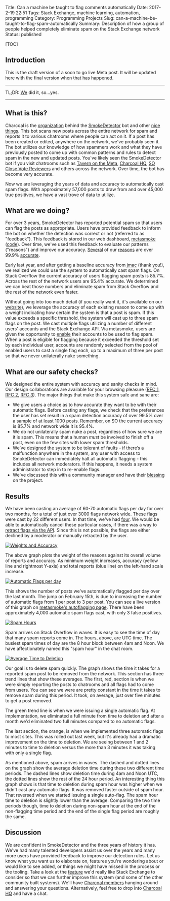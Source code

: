 Title: Can a machine be taught to flag comments automatically
Date: 2017-2-19 22:51
Tags: Stack Exchange, machine learning, automation, programming
Category: Programming Projects
Slug: can-a-machine-be-taught-to-flag-spam-automatically
Summary: Description of how a group of people helped completely eliminate spam on the Stack Exchange network
Status: published

[TOC]

## Introduction

This is the draft version of a soon to go live Meta post. It will be updated here with the final version when that has
happened. 

---

TL;DR: [We][1] did it, so...yes.

---

## What is this?

Charcoal is the [organization][1] behind the [SmokeDetector][6] bot and other [nice things][5]. This bot scans new 
posts across the entire network for spam and reports it to various chatrooms where people can act on it. If a post has 
been created or edited, anywhere on the network, we've probably seen it. The bot utilizes our knowledge of how spammers 
work and what they have previously posted to come up with common patterns and rules to detect spam in the new and 
updated posts. You've likely seen the SmokeDetector bot if you visit chatrooms such as [Tavern on the Meta][2], 
[Charcoal HQ][3], [SO Close Vote Reviewers][4] and others across the network. Over time, the bot has become very 
accurate. 

Now we are leveraging the years of data and accuracy to automatically cast spam flags. With approximately 57,000 posts 
to draw from and over 45,000 true positives, we have a vast trove of data to utilize.

## What are we doing?

For over 3 years, SmokeDetector has reported potential spam so that users can flag the posts as appropriate. Users 
have provided feedback to inform the bot on whether the detection was correct or not (referred to as "feedback"). 
This feedback is stored in our web dashboard, [metasmoke][7] ([code][8]). Over time, we've used this feedback to 
evaluate our patterns ("reasons") and improve our accuracy. [Several][9] of our [reasons][10] are over 99.9% 
[accurate][11].

Early last year, and after getting a baseline accuracy from [jmac][12] (thank you!), we realized we could use the 
system to automatically cast spam flags. On Stack Overflow the current accuracy of users flagging spam posts is 85.7%. 
Across the rest of the network users are 95.4% accurate. We determined we can beat those numbers and eliminate spam 
from Stack Overflow and the rest of the network even faster. 

Without going into too much detail (if you really want it, it's available on our [website][13]), we leverage the 
accuracy of each existing reason to come up with a weight indicating how certain the system is that a post is spam. If 
this value exceeds a specific threshold, the system will cast up to three spam flags on the post. We cast multiple 
flags utilizing a number of different users' accounts and the Stack Exchange API. Via metasmoke, users are given the 
opportunity to [enable][14] their accounts to be used to flag spam. When a post is eligible for flagging because it 
exceeded the threshold set by each individual user, accounts are randomly selected from the pool of enabled users to 
cast a single flag each, up to a maximum of three per post so that we never unilaterally nuke something.

## What are our safety checks?

We designed the entire system with accuracy and sanity checks in mind. Our design collaborations are available for your 
browsing pleasure ([RFC 1][15], [RFC 2][16], [RFC 3][17]). The major things that make this system safe and sane are:

 - We give users a choice as to how accurate they want to be with their automatic flags. Before casting any flags, we 
 check that the preferences the user has set result in a spam detection accuracy of over 99.5% over a sample of at 
 least 1000 posts. Remember, on SO the current accuracy is 85.7% and network wide it is 95.4%. 
 - We do not unilaterally spam nuke a post, regardless of how sure we are it is spam. This means that a human *must* 
 be involved to finish off a post, even on the few sites with lower spam thresholds.
 - We’ve designed the system to be tolerant of faults - if there’s a malfunction anywhere in the system, any user with 
 access to SmokeDetector can immediately halt all automatic flagging - this includes all network moderators. If this 
 happens, it needs a system administrator to step in to re-enable flags.
 - We've discussed this with a community manager and have their [blessing][23] on the project.
 
## Results

We have been casting an average of 60-70 automatic flags per day for over two months, for a total of just over 3000 
flags network wide. These flags were cast by 22 different users. In that time, we've had [four][18]. We would be able 
to automatically cancel these particular cases, if there was a way to [retract flags via the API][22]. Since this is 
not possible, the flags are either declined by a moderator or manually retracted by the user.

[![Weights and Accuracy][19]][19]

The above graph plots the weight of the reasons against its overall volume of reports and accuracy. As minimum weight 
increases, accuracy (yellow line and rightmost Y-axis) and total reports (blue line) on the left-hand scale increase.

[![Automatic Flags per day][20]][20]

This shows the number of posts we've automatically flagged per day over the last month. The jump on February 15th, is 
due to increasing the number of automatic flags from 1 per post to 3 per post. You can see a live version of this graph 
on [metasmoke's autoflagging page][21]. There have been approximately 4,000 automatic spam flags cast, with only 3 
false positives.

[![Spam Hours][25]][25]

Spam arrives on Stack Overflow in waves. It is easy to see the time of day that many spam reports come in. The hours, 
above, are UTC time. The busiest spam times of day are the 8 hour block between 4am and Noon. We have affectionately 
named this "spam hour" in the chat room. 

[![Average Time to Deletion][24]][24]

Our goal is to delete spam quickly. The graph shows the time it takes for a reported spam post to be removed from the 
network. This section has three trend lines that show these averages. The first, red, section is when we were simply 
reporting the posts to chatrooms and all flags had to come from users. You can see we were are pretty constant in the 
time it takes to remove spam during this period. It took, on average, just over five minutes to get a post removed.

The green trend line is when we were issuing a single automatic flag. At implementation, we eliminated a full minute 
from time to deletion and after a month we'd eliminated two full minutes compared to no automatic flags.

The last section, the orange, is when we implemented three automatic flags to most sites. This was rolled out last
week, but it's already had a dramatic improvement on the time to deletion. We are seeing between 1 and 2 minutes to 
time to deletion versus the more than 3 minutes it was taking with only a single flag.

As mentioned above, spam arrives in waves. The dashed and dotted lines on the graph show the average deletion time 
during these two different time periods. The dashed lines show deletion time during 4am and Noon UTC, the dotted lines 
show the rest of the 24 hour period. An interesting thing this graph shows is that time to deletion during spam hour 
was higher when we didn't cast any automatic flags. It was removed faster outside of spam hour. That reversed when we 
started issuing a single auto-flag. The spam hour time to deletion is slightly lower than the average. Comparing the 
two time periods though, time to deletion during non-spam hour at the end of the non-flagging time period and the end 
of the single flag period are roughly the same.

## Discussion

We are confident in SmokeDetector and the three years of history it has. We've had many talented developers assist us 
over the years and many more users have provided feedback to improve our detection rules. Let us know what you want us 
to elaborate on, features you're wondering about or would like to see added, or things we might have missed in the 
process or the tooling. Take a look at the [feature][22] we'd really like Stack Exchange to consider so that we can 
further improve this system (and some of the other community built systems). We'll have [Charcoal members][1] hanging 
around and answering your questions. Alternatively, feel free to drop into [Charcoal HQ][3] and have a chat. 




 [1]: http://charcoal-se.org/people.html
 [2]: http://chat.meta.stackexchange.com/rooms/89/tavern-on-the-meta
 [3]: http://chat.stackexchange.com/rooms/11540/charcoal-hq
 [4]: http://chat.stackoverflow.com/rooms/41570/so-close-vote-reviewers
 [5]: https://github.com/Charcoal-SE
 [6]: https://github.com/Charcoal-SE/SmokeDetector
 [7]: https://metasmoke.charcoal-se.org
 [8]: https://github.com/Charcoal-SE/metasmoke
 [9]: https://metasmoke.erwaysoftware.com/reason/106
 [10]: https://metasmoke.erwaysoftware.com/reason/21
 [11]: https://metasmoke.erwaysoftware.com/reason/61
 [12]: http://stackoverflow.com/users/1933347/jmac
 [13]: https://charcoal-se.org/flagging
 [14]: https://metasmoke.erwaysoftware.com/flagging/preferences
 [15]: https://docs.google.com/document/d/1Bg0u4oY9W_skp79wSnyQWttUIBH8WV46JELDGJ7Bixo/edit
 [16]: https://docs.google.com/document/d/1voGyl3BUA1JHJ0pR2Mf9E5-wmIDUFC1G8HcThiS7B1k/edit
 [17]: https://docs.google.com/document/d/1Nu2U0uFbmHpb3v61WyBxjYNK34n5tFWAPYtvu13ZQCw/edit#heading=h.9nvcibv3gama
 [18]: https://metasmoke.erwaysoftware.com/flagging/logs?filter=fps
 [19]: {attach}images/spam-weights-and-accuracies.png
 [20]: {attach}images/spam-autoflags-per-day.png
 [21]: https://metasmoke.erwaysoftware.com/flagging
 [22]: http://meta.stackexchange.com/questions/288120/allow-retracting-flags-from-the-api
 [23]: http://chat.stackexchange.com/transcript/message/35437121#35437121
 [24]: {attach}images/spam-average-time-to-delete.png
 [25]: {attach}images/spam-spam-hours.png